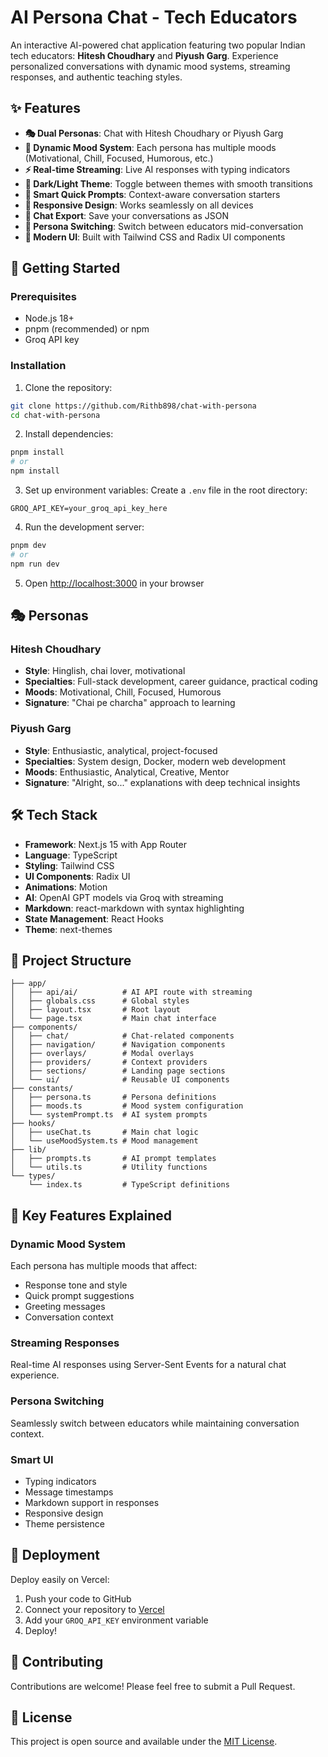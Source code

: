 # AI Persona Chat - Tech Educators

An interactive AI-powered chat application featuring two popular Indian tech educators: **Hitesh Choudhary** and **Piyush Garg**. Experience personalized conversations with dynamic mood systems, streaming responses, and authentic teaching styles.

## ✨ Features

- **🎭 Dual Personas**: Chat with Hitesh Choudhary or Piyush Garg
- **🎯 Dynamic Mood System**: Each persona has multiple moods (Motivational, Chill, Focused, Humorous, etc.)
- **⚡ Real-time Streaming**: Live AI responses with typing indicators
- **🌙 Dark/Light Theme**: Toggle between themes with smooth transitions
- **💬 Smart Quick Prompts**: Context-aware conversation starters
- **📱 Responsive Design**: Works seamlessly on all devices
- **💾 Chat Export**: Save your conversations as JSON
- **🔄 Persona Switching**: Switch between educators mid-conversation
- **🎨 Modern UI**: Built with Tailwind CSS and Radix UI components

## 🚀 Getting Started

### Prerequisites

- Node.js 18+
- pnpm (recommended) or npm
- Groq API key

### Installation

1. Clone the repository:

```bash
git clone https://github.com/Rithb898/chat-with-persona
cd chat-with-persona
```

2. Install dependencies:

```bash
pnpm install
# or
npm install
```

3. Set up environment variables:
   Create a `.env` file in the root directory:

```
GROQ_API_KEY=your_groq_api_key_here
```

4. Run the development server:

```bash
pnpm dev
# or
npm run dev
```

5. Open [http://localhost:3000](http://localhost:3000) in your browser

## 🎭 Personas

### Hitesh Choudhary

- **Style**: Hinglish, chai lover, motivational
- **Specialties**: Full-stack development, career guidance, practical coding
- **Moods**: Motivational, Chill, Focused, Humorous
- **Signature**: "Chai pe charcha" approach to learning

### Piyush Garg

- **Style**: Enthusiastic, analytical, project-focused
- **Specialties**: System design, Docker, modern web development
- **Moods**: Enthusiastic, Analytical, Creative, Mentor
- **Signature**: "Alright, so..." explanations with deep technical insights

## 🛠️ Tech Stack

- **Framework**: Next.js 15 with App Router
- **Language**: TypeScript
- **Styling**: Tailwind CSS
- **UI Components**: Radix UI
- **Animations**: Motion
- **AI**: OpenAI GPT models via Groq with streaming
- **Markdown**: react-markdown with syntax highlighting
- **State Management**: React Hooks
- **Theme**: next-themes

## 📁 Project Structure

```
├── app/
│   ├── api/ai/          # AI API route with streaming
│   ├── globals.css      # Global styles
│   ├── layout.tsx       # Root layout
│   └── page.tsx         # Main chat interface
├── components/
│   ├── chat/            # Chat-related components
│   ├── navigation/      # Navigation components
│   ├── overlays/        # Modal overlays
│   ├── providers/       # Context providers
│   ├── sections/        # Landing page sections
│   └── ui/              # Reusable UI components
├── constants/
│   ├── persona.ts       # Persona definitions
│   ├── moods.ts         # Mood system configuration
│   └── systemPrompt.ts  # AI system prompts
├── hooks/
│   ├── useChat.ts       # Main chat logic
│   └── useMoodSystem.ts # Mood management
├── lib/
│   ├── prompts.ts       # AI prompt templates
│   └── utils.ts         # Utility functions
└── types/
    └── index.ts         # TypeScript definitions
```

## 🎨 Key Features Explained

### Dynamic Mood System

Each persona has multiple moods that affect:

- Response tone and style
- Quick prompt suggestions
- Greeting messages
- Conversation context

### Streaming Responses

Real-time AI responses using Server-Sent Events for a natural chat experience.

### Persona Switching

Seamlessly switch between educators while maintaining conversation context.

### Smart UI

- Typing indicators
- Message timestamps
- Markdown support in responses
- Responsive design
- Theme persistence

## 🚀 Deployment

Deploy easily on Vercel:

1. Push your code to GitHub
2. Connect your repository to [Vercel](https://vercel.com)
3. Add your `GROQ_API_KEY` environment variable
4. Deploy!

## 🤝 Contributing

Contributions are welcome! Please feel free to submit a Pull Request.

## 📄 License

This project is open source and available under the [MIT License](LICENSE).

